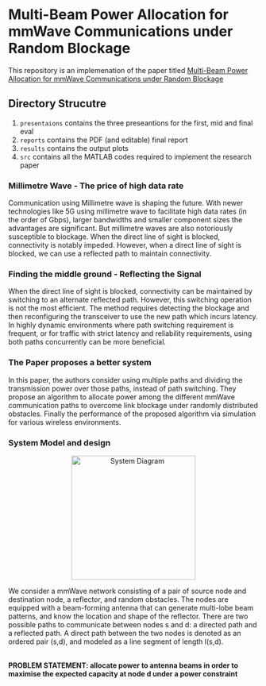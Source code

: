 # Multi-Beam Power Allocation for mmWave Communications under Random Blockage

This repository is an implemenation of the paper titled [Multi-Beam Power Allocation for mmWave Communications under Random Blockage](https://ieeexplore.ieee.org/document/8417624)

## Directory Strucutre
1. ```presentaions``` contains the three preseantions for the first, mid and final eval
2. ```reports``` contains the PDF (and editable) final report
3. ```results``` contains the output plots
4. ```src``` contains all the MATLAB codes required to implement the research paper
 
### Millimetre Wave - The price of high data rate
Communication using Millimetre wave is shaping the future. With newer technologies like 5G using millimetre wave to facilitate high data rates (in the order of Gbps), larger bandwidths and smaller component sizes the advantages are significant. But millimetre waves are also notoriously susceptible to blockage. When the direct line of sight is blocked, connectivity is notably impeded. However, when a direct line of sight is blocked, we can use a reflected path to maintain connectivity.

### Finding the middle ground - Reflecting the Signal
When the direct line of sight is blocked, connectivity can be maintained by switching to an alternate reflected path. However, this switching operation is not the most efficient. The method requires detecting the blockage and then reconfiguring the transceiver to use the new path which incurs latency. In highly dynamic environments where path switching requirement is frequent, or for traffic with strict latency and reliability requirements, using both paths concurrently can be more beneficial.

### The Paper proposes a better system
In this paper, the authors consider using multiple paths and dividing the transmission power over those paths, instead of path switching. They propose an algorithm to allocate power among the different mmWave communication paths to overcome link blockage under randomly distributed obstacles. Finally the performance of the proposed algorithm via simulation for various wireless environments.

### System Model and design
<p align="center">
  <img width="250" alt="System Diagram" src="https://user-images.githubusercontent.com/44245211/144271771-b0bb99e2-d454-4274-89fb-c193e7a47e13.png">
</p>
We consider a mmWave network consisting of a pair of source node and destination node, a reflector, and random obstacles. The nodes are equipped with a beam-forming antenna that can generate multi-lobe beam patterns, and know the location and shape of the reflector. There are two possible paths to communicate between nodes s and d: a directed path and a reflected path. A direct path between the two nodes is denoted as an ordered pair (s,d), and modeled as a line segment of length l(s,d).
<br />
<br />

**PROBLEM STATEMENT: allocate power to antenna beams in order to maximise the expected capacity at node d under a power constraint**
